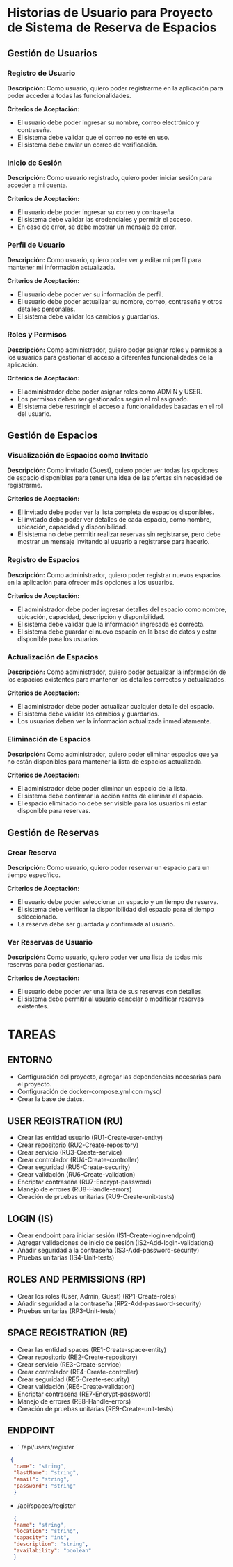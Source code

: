 # Historias de Usuario para Proyecto de Sistema de Reserva de Espacios

## Gestión de Usuarios

### Registro de Usuario

**Descripción:**
Como usuario, quiero poder registrarme en la aplicación para poder acceder a todas las funcionalidades.

**Criterios de Aceptación:**
- El usuario debe poder ingresar su nombre, correo electrónico y contraseña.
- El sistema debe validar que el correo no esté en uso.
- El sistema debe enviar un correo de verificación.

### Inicio de Sesión

**Descripción:**
Como usuario registrado, quiero poder iniciar sesión para acceder a mi cuenta.

**Criterios de Aceptación:**
- El usuario debe poder ingresar su correo y contraseña.
- El sistema debe validar las credenciales y permitir el acceso.
- En caso de error, se debe mostrar un mensaje de error.

### Perfil de Usuario

**Descripción:**
Como usuario, quiero poder ver y editar mi perfil para mantener mi información actualizada.

**Criterios de Aceptación:**
- El usuario debe poder ver su información de perfil.
- El usuario debe poder actualizar su nombre, correo, contraseña y otros detalles personales.
- El sistema debe validar los cambios y guardarlos.

### Roles y Permisos

**Descripción:**
Como administrador, quiero poder asignar roles y permisos a los usuarios para gestionar el acceso a diferentes funcionalidades de la aplicación.

**Criterios de Aceptación:**
- El administrador debe poder asignar roles como ADMIN y USER.
- Los permisos deben ser gestionados según el rol asignado.
- El sistema debe restringir el acceso a funcionalidades basadas en el rol del usuario.

## Gestión de Espacios

### Visualización de Espacios como Invitado

**Descripción:**
Como invitado (Guest), quiero poder ver todas las opciones de espacio disponibles para tener una idea de las ofertas sin necesidad de registrarme.

**Criterios de Aceptación:**
- El invitado debe poder ver la lista completa de espacios disponibles.
- El invitado debe poder ver detalles de cada espacio, como nombre, ubicación, capacidad y disponibilidad.
- El sistema no debe permitir realizar reservas sin registrarse, pero debe mostrar un mensaje invitando al usuario a registrarse para hacerlo.

### Registro de Espacios

**Descripción:**
Como administrador, quiero poder registrar nuevos espacios en la aplicación para ofrecer más opciones a los usuarios.

**Criterios de Aceptación:**
- El administrador debe poder ingresar detalles del espacio como nombre, ubicación, capacidad, descripción y disponibilidad.
- El sistema debe validar que la información ingresada es correcta.
- El sistema debe guardar el nuevo espacio en la base de datos y estar disponible para los usuarios.

### Actualización de Espacios

**Descripción:**
Como administrador, quiero poder actualizar la información de los espacios existentes para mantener los detalles correctos y actualizados.

**Criterios de Aceptación:**
- El administrador debe poder actualizar cualquier detalle del espacio.
- El sistema debe validar los cambios y guardarlos.
- Los usuarios deben ver la información actualizada inmediatamente.

### Eliminación de Espacios

**Descripción:**
Como administrador, quiero poder eliminar espacios que ya no están disponibles para mantener la lista de espacios actualizada.

**Criterios de Aceptación:**
- El administrador debe poder eliminar un espacio de la lista.
- El sistema debe confirmar la acción antes de eliminar el espacio.
- El espacio eliminado no debe ser visible para los usuarios ni estar disponible para reservas.

## Gestión de Reservas

### Crear Reserva

**Descripción:**
Como usuario, quiero poder reservar un espacio para un tiempo específico.

**Criterios de Aceptación:**
- El usuario debe poder seleccionar un espacio y un tiempo de reserva.
- El sistema debe verificar la disponibilidad del espacio para el tiempo seleccionado.
- La reserva debe ser guardada y confirmada al usuario.

### Ver Reservas de Usuario

**Descripción:**
Como usuario, quiero poder ver una lista de todas mis reservas para poder gestionarlas.

**Criterios de Aceptación:**
- El usuario debe poder ver una lista de sus reservas con detalles.
- El sistema debe permitir al usuario cancelar o modificar reservas existentes.

# TAREAS

## ENTORNO

- Configuración del proyecto, agregar las dependencias necesarias para el proyecto.
- Configuración de docker-compose.yml con mysql
- Crear la base de datos.

## USER REGISTRATION (RU)
- Crear las entidad usuario (RU1-Create-user-entity)
- Crear repositorio (RU2-Create-repository)
- Crear servicio (RU3-Create-service)
- Crear controlador (RU4-Create-controller)
- Crear seguridad (RU5-Create-security)
- Crear validación (RU6-Create-validation)
- Encriptar contraseña (RU7-Encrypt-password)
- Manejo de errores (RU8-Handle-errors)
- Creación de pruebas unitarias (RU9-Create-unit-tests)

## LOGIN (IS)
- Crear endpoint para iniciar sesión (IS1-Create-login-endpoint)
- Agregar validaciones de inicio de sesión (IS2-Add-login-validations)
- Añadir seguridad a la contraseña (IS3-Add-password-security)
- Pruebas unitarias (IS4-Unit-tests)

## ROLES AND PERMISSIONS (RP)
- Crear los roles (User, Admin, Guest) (RP1-Create-roles)
- Añadir seguridad a la contraseña (RP2-Add-password-security)
- Pruebas unitarias (RP3-Unit-tests)

## SPACE REGISTRATION (RE)
- Crear las entidad spaces (RE1-Create-space-entity)
- Crear repositorio (RE2-Create-repository)
- Crear servicio (RE3-Create-service)
- Crear controlador (RE4-Create-controller)
- Crear seguridad (RE5-Create-security)
- Crear validación (RE6-Create-validation)
- Encriptar contraseña (RE7-Encrypt-password)
- Manejo de errores (RE8-Handle-errors)
- Creación de pruebas unitarias (RE9-Create-unit-tests)



## ENDPOINT
- ´ /api/users/register ´
```json
 {
  "name": "string",
  "lastName": "string",
  "email": "string",
  "password": "string"
  }
  ```

- /api/spaces/register
```json
  {
  "name": "string",
  "location": "string",
  "capacity": "int",
  "description": "string",
  "availability": "boolean"
  }
```
